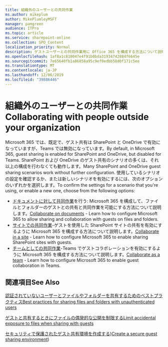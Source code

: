 ```yaml
---
title: 組織外のユーザーとの共同作業
ms.author: mikeplum
author: MikePlumleyMSFT
manager: pamgreen
audience: ITPro
ms.topic: article
ms.service: sharepoint-online
ms.collection: SPO_Content
localization_priority: Normal
description: ゲストユーザーとの共同作業用に Office 365 を構成する方法について説明します。
ms.openlocfilehash: 1af8a1c810047e4f91b0bda31934742884f6645e
ms.sourcegitcommit: 7e65640fb1a86858a95c9ef0edbb58d0f171c5ee
ms.translationtype: MT
ms.contentlocale: ja-JP
ms.lasthandoff: 12/06/2019
ms.locfileid: "39886446"
---
```

# <a name="collaborating-with-people-outside-your-organization"></a><span data-ttu-id="99078-103">組織外のユーザーとの共同作業</span><span class="sxs-lookup"><span data-stu-id="99078-103">Collaborating with people outside your organization</span></span>

<span data-ttu-id="99078-104">Microsoft 365 では、既定で、ゲスト共有は SharePoint と OneDrive で有効になっていますが、Teams では無効になっています。</span><span class="sxs-lookup"><span data-stu-id="99078-104">By default, in Microsoft 365, guest sharing is enabled for SharePoint and OneDrive, but disabled for Teams.</span></span> <span data-ttu-id="99078-105">SharePoint および OneDrive のゲスト共有のシナリオの多くは、それ以上の構成を行わなくても動作します。</span><span class="sxs-lookup"><span data-stu-id="99078-105">Many SharePoint and OneDrive guest sharing scenarios work without further configuration.</span></span> <span data-ttu-id="99078-106">使用しているシナリオの設定を確認するか、または新しいシナリオを有効にするには、次のオプションのいずれかを選択します。</span><span class="sxs-lookup"><span data-stu-id="99078-106">To confirm the settings for a scenario that you're using, or enable a new one, choose from the following options:</span></span>

- <span data-ttu-id="99078-107">[ドキュメントに対して共同作業](collaborate-on-documents.md)を行う: Microsoft 365 を構成して、ファイルとフォルダーのゲストとの共有と共同作業を可能にする方法について説明します。</span><span class="sxs-lookup"><span data-stu-id="99078-107">[Collaborate on documents](collaborate-on-documents.md) - Learn how to configure Microsoft 365 to allow sharing and collaboration with guests on files and folders.</span></span>
- <span data-ttu-id="99078-108">[サイトでの共同作業](collaborate-in-a-site.md)-ゲストを使用した SharePoint サイトの共有を有効にするように Microsoft 365 を構成する方法について説明します。</span><span class="sxs-lookup"><span data-stu-id="99078-108">[Collaborate in a site](collaborate-in-a-site.md) - Learn how to configure Microsoft 365 to enable sharing SharePoint sites with guests.</span></span>
- <span data-ttu-id="99078-109">[チームとしての共同作業](collaborate-as-a-team.md)-Teams でゲストコラボレーションを有効にするように Microsoft 365 を構成する方法について説明します。</span><span class="sxs-lookup"><span data-stu-id="99078-109">[Collaborate as a team](collaborate-as-a-team.md) - Learn how to configure Microsoft 365 to enable guest collaboration in Teams.</span></span>

## <a name="see-also"></a><span data-ttu-id="99078-110">関連項目</span><span class="sxs-lookup"><span data-stu-id="99078-110">See Also</span></span>

[<span data-ttu-id="99078-111">認証されていないユーザーとファイルやフォルダーを共有するためのベストプラクティス</span><span class="sxs-lookup"><span data-stu-id="99078-111">Best practices for sharing files and folders with unauthenticated users</span></span>](best-practices-anonymous-sharing.md)

[<span data-ttu-id="99078-112">ゲストと共有するときにファイルの偶発的な公開を制限する</span><span class="sxs-lookup"><span data-stu-id="99078-112">Limit accidental exposure to files when sharing with guests</span></span>](sharing-limit-accidental-exposure.md)

<span data-ttu-id="99078-113">[セキュリティで保護されたゲスト共有環境を作成する](create-a-secure-guest-sharing-environment.md))</span><span class="sxs-lookup"><span data-stu-id="99078-113">[Create a secure guest sharing environment](create-a-secure-guest-sharing-environment.md))</span></span>
